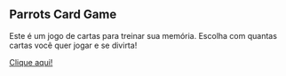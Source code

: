 ## Parrots Card Game

Este é um jogo de cartas para treinar sua memória. Escolha com quantas cartas você quer jogar e se divirta!

[Clique aqui!](https://mmagalhaesjr.github.io/jogo-da-memoria/)
 
